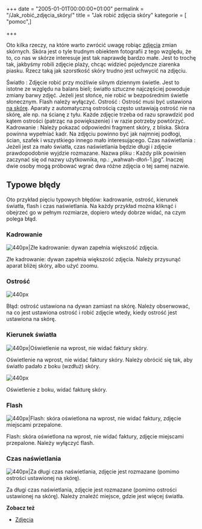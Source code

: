 +++
date = "2005-01-01T00:00:00+01:00"
permalink = "/Jak_robić_zdjęcia_skóry/"
title = "Jak robić zdjęcia skóry"
kategorie = [ "pomoc",]

+++

Oto kilka rzeczy, na które warto zwrócić uwagę robiąc [zdjęcia](/atopedia/zdjęcia "wikilink") zmian skórnych. Skóra jest o tyle trudnym obiektem fotografii z tego względu, że to, co nas w skórze interesuje jest tak naprawdę bardzo małe. Jest to trochę tak, jakbyśmy robili zdjęcie plaży, chcąc widzieć pojedyncze ziarenka piasku. Rzecz taką jak szorstkość skóry trudno jest uchwycić na zdjęciu.

Światło : Zdjęcie robić przy możliwie silnym dziennym świetle. Jest to istotne ze względu na balans bieli; światło sztuczne najczęściej powoduje zmiany barwy zdjęć. Jeżeli jest słońce, nie robić w bezpośrednim świetle słonecznym. Flash należy wyłączyć.
Ostrość : Ostrość musi być ustawiona <u>na skórę</u>. Aparaty z automatyczną ostrością często ustawiają ostrość nie na skórę, ale np. na ścianę z tyłu. Każde zdjęcie trzeba od razu sprawdzić pod kątem ostrości (patrząc na powiększenie) i w razie potrzeby powtórzyć.
Kadrowanie : Należy pokazać odpowiedni fragment skóry, z bliska. Skóra powinna wypełniać kadr. Na zdjęciu powinno być jak najmniej podłogi, ścian, szafek i wszystkiego innego mało interesującego.
Czas naświetlania : Jeżeli jest za mało światła, czas naświetlania będzie długi i zdjęcie prawdopodobnie wyjdzie rozmazane.
Nazwa pliku : Każdy plik powinien zaczynać się od nazwy użytkownika, np.: „wahwah-dłoń-1.jpg”. Inaczej dwie osoby mogą próbować wgrać dwa różne zdjęcia o tej samej nazwie.

Typowe błędy
------------

Oto przykład pięciu typowych błędów: kadrowanie, ostrość, kierunek światła, flash i czas naświetlania. Na każdy przykład można kliknąć i obejrzeć go w pełnym rozmiarze, dopiero wtedy dobrze widać, na czym polega błąd.

### Kadrowanie

![](/images/Skinfoto-01-framing.jpg "440px|Złe kadrowanie: dywan zapełnia większość zdjęcia.")

Złe kadrowanie: dywan zapełnia większość zdjęcia. Należy przysunąć aparat bliżej skóry, albo użyć zoomu.

### Ostrość

![](/images/Skinfoto-02-focus-on-background.jpg "440px")

Błąd: ostrość ustawiona na dywan zamiast na skórę. Należy obserwować, na co jest ustawiona ostrość i robić zdjęcie wtedy, kiedy ostrość jest ustawiona na skórę.

### Kierunek światła

![](/images/Skinfoto-03-front-light.jpg "440px|Oświetlenie na wprost, nie widać faktury skóry.")

Oświetlenie na wprost, nie widać faktury skóry. Należy obrócić się tak, aby światło padało z boku (wzdłuż) skóry.

![](/images/Skinfoto-04-side-light.jpg "440px")

Oświetlenie z boku, widać fakturę skóry.

### Flash

![](/images/Skinfoto-05-flash.jpg "440px|Flash: skóra oświetlona na wprost, nie widać faktury, zdjęcie miejscami przepalone.")

Flash: skóra oświetlona na wprost, nie widać faktury, zdjęcie miejscami przepalone. Należy wyłączyć flash.

### Czas naświetlania

![](/images/Skinfoto-06-blur.jpg "440px|Za długi czas naświetlania, zdjęcie jest rozmazane (pomimo ostrości ustawionej na skórę).")

Za długi czas naświetlania, zdjęcie jest rozmazane (pomimo ostrości ustawionej na skórę). Należy znaleźć miejsce, gdzie jest więcej światła.

**Zobacz też**

-   [Zdjęcia](/atopedia/Zdjęcia "wikilink")
